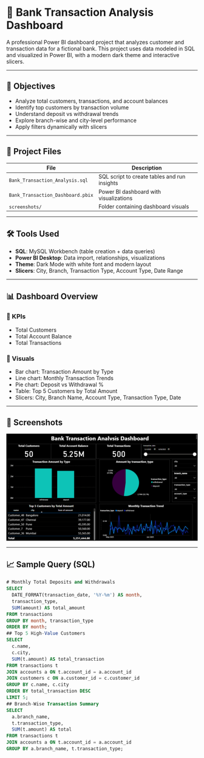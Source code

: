 # 💼 Bank Transaction Analysis Dashboard

A professional Power BI dashboard project that analyzes customer and transaction data for a fictional bank. This project uses data modeled in SQL and visualized in Power BI, with a modern dark theme and interactive slicers.

---

## 📌 Objectives
- Analyze total customers, transactions, and account balances
- Identify top customers by transaction volume
- Understand deposit vs withdrawal trends
- Explore branch-wise and city-level performance
- Apply filters dynamically with slicers

---

## 📁 Project Files
| File | Description |
|------|-------------|
| `Bank_Transaction_Analysis.sql` | SQL script to create tables and run insights |
| `Bank_Transaction_Dashboard.pbix` | Power BI dashboard with visualizations |
| `screenshots/` | Folder containing dashboard visuals |

---

## 🛠️ Tools Used
- **SQL**: MySQL Workbench (table creation + data queries)
- **Power BI Desktop**: Data import, relationships, visualizations
- **Theme**: Dark Mode with white font and modern layout
- **Slicers**: City, Branch, Transaction Type, Account Type, Date Range

---

## 📊 Dashboard Overview

### 🔹 KPIs
- Total Customers
- Total Account Balance
- Total Transactions

### 🔹 Visuals
- Bar chart: Transaction Amount by Type
- Line chart: Monthly Transaction Trends
- Pie chart: Deposit vs Withdrawal %
- Table: Top 5 Customers by Total Amount
- Slicers: City, Branch Name, Account Type, Transaction Type, Date

---

## 📸 Screenshots

![image alt](https://github.com/Sivamarank/Bank_Transaction_Analysis/blob/5725c138cf1cb92f1a11e6fc07060adaf5083e12/Screenshot%202025-07-05%20200026.png)

---

## 📈 Sample Query (SQL)
```sql
# Monthly Total Deposits and Withdrawals
SELECT
  DATE_FORMAT(transaction_date, '%Y-%m') AS month,
  transaction_type,
  SUM(amount) AS total_amount
FROM transactions
GROUP BY month, transaction_type
ORDER BY month;
## Top 5 High-Value Customers
SELECT
  c.name,
  c.city,
  SUM(t.amount) AS total_transaction
FROM transactions t
JOIN accounts a ON t.account_id = a.account_id
JOIN customers c ON a.customer_id = c.customer_id
GROUP BY c.name, c.city
ORDER BY total_transaction DESC
LIMIT 5;
## Branch-Wise Transaction Summary
SELECT
  a.branch_name,
  t.transaction_type,
  SUM(t.amount) AS total
FROM transactions t
JOIN accounts a ON t.account_id = a.account_id
GROUP BY a.branch_name, t.transaction_type;


